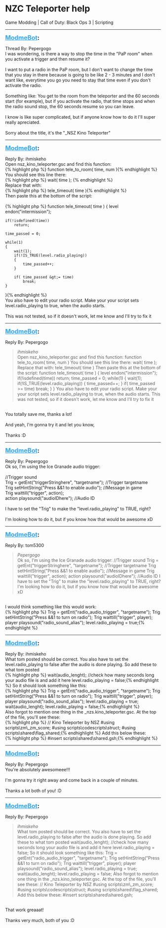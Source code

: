 # NZC Teleporter help
Game Modding | Call of Duty: Black Ops 3 | Scripting

---
<strong style="font-size: 1.4em;"><span style="text-decoration: underline;text-decoration-color: #34a7f9;"><span style="color:#34a7f9;">ModmeBot</span></span>:</strong>

<p>Thread By: Pepergogo<br />I was wondering, is there a way to stop the time in the &quot;PaP room&quot; when you activate a trigger and then resume it?<br /> <br />I want to put a radio in the PaP room, but I don&#39;t want to change the time that you stay in there because is going to be like 2 - 3 minutes and I don&#39;t want like, everytime you go you need to stay that time even if you don&#39;t activate the radio.<br /> <br />Something like: You get to the room from the teleporter and the 60 seconds start (for  example), but if you activate the radio, that time stops and when the radio sound stop, the 60 seconds resume so you can leave.<br /> <br />I know is like super complicated, but if anyone know how to do it I&#39;ll super really apreciated.<br /> <br />Sorry about the title, it&#39;s the &quot;_NSZ Kino Teleporter&quot;</p>

---
<strong style="font-size: 1.4em;"><span style="text-decoration: underline;text-decoration-color: #34a7f9;"><span style="color:#34a7f9;">ModmeBot</span></span>:</strong>

<p>Reply By: ihmiskeho<br />Open nsz_kino_teleporter.gsc and find this function:<br />{% highlight php %}
function tele_to_room( time, num ){% endhighlight %}
You should see this line there:<br />{% highlight php %}
wait( time ); {% endhighlight %}
 <br />Replace that with:<br />{% highlight php %}
tele_timeout( time ){% endhighlight %}
 <br />Then paste this at the bottom of the script:<br /> <br />{% highlight php %}
function tele_timeout( time )
{
	level endon("intermission");

	if(!isdefined(time))
		return;

	time_passed = 0;
	
	while(1)
	{
		wait(1);
		if(!IS_TRUE(level.radio_playing))
		{
			time_passed++;
		}

		if( time_passed &gt;= time)
			break;
	}
}{% endhighlight %}
 <br />You also have to edit your radio script. Make your your script sets level.radio_playing to true, when the audio starts.<br /> <br />This was not tested, so if it doesn&#39;t work, let me know and I&#39;ll try to fix it</p>

---
<strong style="font-size: 1.4em;"><span style="text-decoration: underline;text-decoration-color: #34a7f9;"><span style="color:#34a7f9;">ModmeBot</span></span>:</strong>

<p>Reply By: Pepergogo<br /><blockquote><em>ihmiskeho</em><br />Open nsz_kino_teleporter.gsc and find this function: function tele_to_room( time, num ) You should see this line there: wait( time );   Replace that with: tele_timeout( time )   Then paste this at the bottom of the script:   function tele_timeout( time ) { level endon(&quot;intermission&quot;); if(!isdefined(time)) return; time_passed = 0; while(1) { wait(1); if(!IS_TRUE(level.radio_playing)) { time_passed++; } if( time_passed &gt;= time) break; } }   You also have to edit your radio script. Make your your script sets level.radio_playing to true, when the audio starts.   This was not tested, so if it doesn&#39;t work, let me know and I&#39;ll try to fix it    </blockquote><br /> You totally save me, thanks a lot!<br /> <br />And yeah, I&#39;m gonna try it and let you know,<br /> <br />Thanks :D</p>

---
<strong style="font-size: 1.4em;"><span style="text-decoration: underline;text-decoration-color: #34a7f9;"><span style="color:#34a7f9;">ModmeBot</span></span>:</strong>

<p>Reply By: Pepergogo<br />Ok so, I&#39;m using the Ice Granade audio trigger:<br /> <br />//Trigger sound<br /> Trig = getEnt(&quot;triggerStringhere&quot;, &quot;targetname&quot;); //Trigger targetname<br /> Trig setHintString(&quot;Press &amp;&amp;1 to enable audio&quot;); //Message in game<br /> Trig waittill(&quot;trigger&quot;, action);<br /> action playsound(&quot;audioIDhere&quot;); //Audio ID<br /> <br />I have to set the &quot;Trig&quot; to make the &quot;level.radio_playing&quot; to TRUE, right?<br /> <br />I&#39;m looking how to do it, but if you know how that would be awesome xD</p>

---
<strong style="font-size: 1.4em;"><span style="text-decoration: underline;text-decoration-color: #34a7f9;"><span style="color:#34a7f9;">ModmeBot</span></span>:</strong>

<p>Reply By: tom5300<br /><blockquote><em>Pepergogo</em><br />Ok so, I&#39;m using the Ice Granade audio trigger:   //Trigger sound Trig = getEnt(&quot;triggerStringhere&quot;, &quot;targetname&quot;); //Trigger targetname Trig setHintString(&quot;Press &amp;&amp;1 to enable audio&quot;); //Message in game Trig waittill(&quot;trigger&quot;, action); action playsound(&quot;audioIDhere&quot;); //Audio ID   I have to set the &quot;Trig&quot; to make the &quot;level.radio_playing&quot; to TRUE, right?   I&#39;m looking how to do it, but if you know how that would be awesome xD</blockquote><br /> I would think something like this would work:<br />{% highlight php %}
Trig = getEnt("radio_audio_trigger", "targetname");
Trig setHintString("Press &amp;&amp;1 to turn on radio");
Trig waittill("trigger", player);
player playsound("radio_sound_alias");
level.radio_playing = true;{% endhighlight %}
</p>

---
<strong style="font-size: 1.4em;"><span style="text-decoration: underline;text-decoration-color: #34a7f9;"><span style="color:#34a7f9;">ModmeBot</span></span>:</strong>

<p>Reply By: ihmiskeho<br />What tom posted should be correct. You also have to set the level.radio_playing to false after the audio is done playing. So add these to what tom posted<br />{% highlight php %}
wait(audio_lenght); //check how many seconds long your audio file is and add it here
level.radio_playing = false;{% endhighlight %}
 So it should look something like this:<br />{% highlight php %}
Trig = getEnt("radio_audio_trigger", "targetname");
Trig setHintString("Press &amp;&amp;1 to turn on radio");
Trig waittill("trigger", player);
player playsound("radio_sound_alias");
level.radio_playing = true;
wait(audio_lenght);
level.radio_playing = false;{% endhighlight %}
 <br />Also forgot to mention one thing in the _nzs.kino_teleporter.gsc. At the top of the file, you&#39;ll see these:<br />{% highlight php %}
// Kino Teleporter by NSZ
#using scripts\zm\_zm_score;
#using scripts\codescripts\struct;
#using scripts\shared\flag_shared;{% endhighlight %}
Add this below these:<br />{% highlight php %}
#insert scripts\shared\shared.gsh;{% endhighlight %}
</p>

---
<strong style="font-size: 1.4em;"><span style="text-decoration: underline;text-decoration-color: #34a7f9;"><span style="color:#34a7f9;">ModmeBot</span></span>:</strong>

<p>Reply By: Pepergogo<br />You&#39;re absolutely awesomeee!!!<br /> <br />I&#39;m gonna try it right away and come back in a couple of minutes.<br /> <br />Thanks a lot both of you! :D</p>

---
<strong style="font-size: 1.4em;"><span style="text-decoration: underline;text-decoration-color: #34a7f9;"><span style="color:#34a7f9;">ModmeBot</span></span>:</strong>

<p>Reply By: Pepergogo<br /><blockquote><em>ihmiskeho</em><br />What tom posted should be correct. You also have to set the level.radio_playing to false after the audio is done playing. So add these to what tom posted wait(audio_lenght); //check how many seconds long your audio file is and add it here level.radio_playing = false;  So it should look something like this: Trig = getEnt(&quot;radio_audio_trigger&quot;, &quot;targetname&quot;); Trig setHintString(&quot;Press &amp;&amp;1 to turn on radio&quot;); Trig waittill(&quot;trigger&quot;, player); player playsound(&quot;radio_sound_alias&quot;); level.radio_playing = true; wait(audio_lenght); level.radio_playing = false;   Also forgot to mention one thing in the _nzs.kino_teleporter.gsc. At the top of the file, you&#39;ll see these: // Kino Teleporter by NSZ #using scripts\zm\_zm_score; #using scripts\codescripts\struct; #using scripts\shared\flag_shared; Add this below these: #insert scripts\shared\shared.gsh;</blockquote><br /> That work greaaat!<br /> <br />Thanks very much, both of you :D</p>

